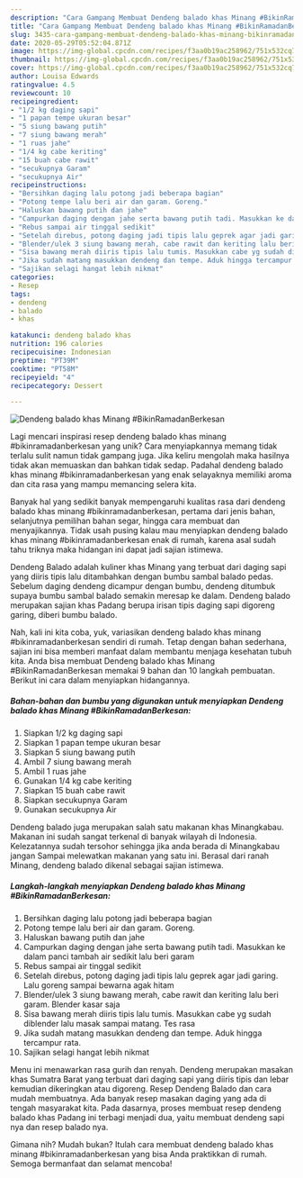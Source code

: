 ```yaml
---
description: "Cara Gampang Membuat Dendeng balado khas Minang #BikinRamadanBerkesan, Bikin Ngiler"
title: "Cara Gampang Membuat Dendeng balado khas Minang #BikinRamadanBerkesan, Bikin Ngiler"
slug: 3435-cara-gampang-membuat-dendeng-balado-khas-minang-bikinramadanberkesan-bikin-ngiler
date: 2020-05-29T05:52:04.871Z
image: https://img-global.cpcdn.com/recipes/f3aa0b19ac258962/751x532cq70/dendeng-balado-khas-minang-bikinramadanberkesan-foto-resep-utama.jpg
thumbnail: https://img-global.cpcdn.com/recipes/f3aa0b19ac258962/751x532cq70/dendeng-balado-khas-minang-bikinramadanberkesan-foto-resep-utama.jpg
cover: https://img-global.cpcdn.com/recipes/f3aa0b19ac258962/751x532cq70/dendeng-balado-khas-minang-bikinramadanberkesan-foto-resep-utama.jpg
author: Louisa Edwards
ratingvalue: 4.5
reviewcount: 10
recipeingredient:
- "1/2 kg daging sapi"
- "1 papan tempe ukuran besar"
- "5 siung bawang putih"
- "7 siung bawang merah"
- "1 ruas jahe"
- "1/4 kg cabe keriting"
- "15 buah cabe rawit"
- "secukupnya Garam"
- "secukupnya Air"
recipeinstructions:
- "Bersihkan daging lalu potong jadi beberapa bagian"
- "Potong tempe lalu beri air dan garam. Goreng."
- "Haluskan bawang putih dan jahe"
- "Campurkan daging dengan jahe serta bawang putih tadi. Masukkan ke dalam panci tambah air sedikit lalu beri garam"
- "Rebus sampai air tinggal sedikit"
- "Setelah direbus, potong daging jadi tipis lalu geprek agar jadi garing. Lalu goreng sampai bewarna agak hitam"
- "Blender/ulek 3 siung bawang merah, cabe rawit dan keriting lalu beri garam. Blender kasar saja"
- "Sisa bawang merah diiris tipis lalu tumis. Masukkan cabe yg sudah diblender lalu masak sampai matang. Tes rasa"
- "Jika sudah matang masukkan dendeng dan tempe. Aduk hingga tercampur rata."
- "Sajikan selagi hangat lebih nikmat"
categories:
- Resep
tags:
- dendeng
- balado
- khas

katakunci: dendeng balado khas 
nutrition: 196 calories
recipecuisine: Indonesian
preptime: "PT39M"
cooktime: "PT58M"
recipeyield: "4"
recipecategory: Dessert

---
```



![Dendeng balado khas Minang #BikinRamadanBerkesan](https://img-global.cpcdn.com/recipes/f3aa0b19ac258962/751x532cq70/dendeng-balado-khas-minang-bikinramadanberkesan-foto-resep-utama.jpg)

Lagi mencari inspirasi resep dendeng balado khas minang #bikinramadanberkesan yang unik? Cara menyiapkannya memang tidak terlalu sulit namun tidak gampang juga. Jika keliru mengolah maka hasilnya tidak akan memuaskan dan bahkan tidak sedap. Padahal dendeng balado khas minang #bikinramadanberkesan yang enak selayaknya memiliki aroma dan cita rasa yang mampu memancing selera kita.

Banyak hal yang sedikit banyak mempengaruhi kualitas rasa dari dendeng balado khas minang #bikinramadanberkesan, pertama dari jenis bahan, selanjutnya pemilihan bahan segar, hingga cara membuat dan menyajikannya. Tidak usah pusing kalau mau menyiapkan dendeng balado khas minang #bikinramadanberkesan enak di rumah, karena asal sudah tahu triknya maka hidangan ini dapat jadi sajian istimewa.

Dendeng Balado adalah kuliner khas Minang yang terbuat dari daging sapi yang diiris tipis lalu ditambahkan dengan bumbu sambal balado pedas. Sebelum daging dendeng dicampur dengan bumbu, dendeng ditumbuk supaya bumbu sambal balado semakin meresap ke dalam. Dendeng balado merupakan sajian khas Padang berupa irisan tipis daging sapi digoreng garing, diberi bumbu balado.


Nah, kali ini kita coba, yuk, variasikan dendeng balado khas minang #bikinramadanberkesan sendiri di rumah. Tetap dengan bahan sederhana, sajian ini bisa memberi manfaat dalam membantu menjaga kesehatan tubuh kita. Anda bisa membuat Dendeng balado khas Minang #BikinRamadanBerkesan memakai 9 bahan dan 10 langkah pembuatan. Berikut ini cara dalam menyiapkan hidangannya.

<!--inarticleads1-->

##### Bahan-bahan dan bumbu yang digunakan untuk menyiapkan Dendeng balado khas Minang #BikinRamadanBerkesan:

1. Siapkan 1/2 kg daging sapi
1. Siapkan 1 papan tempe ukuran besar
1. Siapkan 5 siung bawang putih
1. Ambil 7 siung bawang merah
1. Ambil 1 ruas jahe
1. Gunakan 1/4 kg cabe keriting
1. Siapkan 15 buah cabe rawit
1. Siapkan secukupnya Garam
1. Gunakan secukupnya Air


Dendeng balado juga merupakan salah satu makanan khas Minangkabau. Makanan ini sudah sangat terkenal di banyak wilayah di Indonesia. Kelezatannya sudah tersohor sehingga jika anda berada di Minangkabau jangan Sampai melewatkan makanan yang satu ini. Berasal dari ranah Minang, dendeng balado dikenal sebagai sajian istimewa. 

<!--inarticleads2-->

##### Langkah-langkah menyiapkan Dendeng balado khas Minang #BikinRamadanBerkesan:

1. Bersihkan daging lalu potong jadi beberapa bagian
1. Potong tempe lalu beri air dan garam. Goreng.
1. Haluskan bawang putih dan jahe
1. Campurkan daging dengan jahe serta bawang putih tadi. Masukkan ke dalam panci tambah air sedikit lalu beri garam
1. Rebus sampai air tinggal sedikit
1. Setelah direbus, potong daging jadi tipis lalu geprek agar jadi garing. Lalu goreng sampai bewarna agak hitam
1. Blender/ulek 3 siung bawang merah, cabe rawit dan keriting lalu beri garam. Blender kasar saja
1. Sisa bawang merah diiris tipis lalu tumis. Masukkan cabe yg sudah diblender lalu masak sampai matang. Tes rasa
1. Jika sudah matang masukkan dendeng dan tempe. Aduk hingga tercampur rata.
1. Sajikan selagi hangat lebih nikmat


Menu ini menawarkan rasa gurih dan renyah. Dendeng merupakan masakan khas Sumatra Barat yang terbuat dari daging sapi yang diiris tipis dan lebar kemudian dikeringkan atau digoreng. Resep Dendeng Balado dan cara mudah membuatnya. Ada banyak resep masakan daging yang ada di tengah masyarakat kita. Pada dasarnya, proses membuat resep dendeng balado khas Padang ini terbagi menjadi dua, yaitu membuat dendeng sapi nya dan resep balado nya. 

Gimana nih? Mudah bukan? Itulah cara membuat dendeng balado khas minang #bikinramadanberkesan yang bisa Anda praktikkan di rumah. Semoga bermanfaat dan selamat mencoba!
